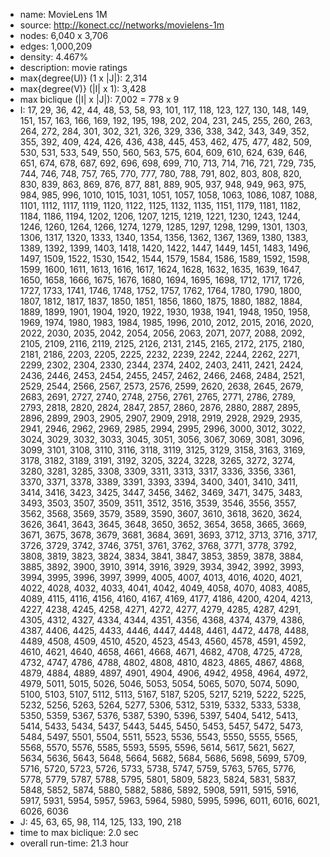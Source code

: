 * name:	MovieLens 1M
* source: http://konect.cc//networks/movielens-1m
* nodes: 6,040 x 3,706
* edges: 1,000,209
* density: 4.467%
* description: movie ratings
* max{degree(U)} (1 x |J|): 2,314
* max{degree(V)} (|I| x 1): 3,428
* max biclique (|I| x |J|): 7,002 = 778 x 9
* I: 17, 29, 36, 42, 44, 48, 53, 58, 93, 101, 117, 118, 123, 127, 130, 148, 149, 151, 157, 163, 166, 169, 192, 195, 198, 202, 204, 231, 245, 255, 260, 263, 264, 272, 284, 301, 302, 321, 326, 329, 336, 338, 342, 343, 349, 352, 355, 392, 409, 424, 426, 436, 438, 445, 453, 462, 475, 477, 482, 509, 530, 531, 533, 549, 550, 560, 563, 575, 604, 609, 610, 624, 639, 646, 651, 674, 678, 687, 692, 696, 698, 699, 710, 713, 714, 716, 721, 729, 735, 744, 746, 748, 757, 765, 770, 777, 780, 788, 791, 802, 803, 808, 820, 830, 839, 863, 869, 876, 877, 881, 889, 905, 937, 948, 949, 963, 975, 984, 985, 996, 1010, 1015, 1031, 1051, 1057, 1058, 1063, 1086, 1087, 1088, 1101, 1112, 1117, 1119, 1120, 1122, 1125, 1132, 1135, 1151, 1179, 1181, 1182, 1184, 1186, 1194, 1202, 1206, 1207, 1215, 1219, 1221, 1230, 1243, 1244, 1246, 1260, 1264, 1266, 1274, 1279, 1285, 1297, 1298, 1299, 1301, 1303, 1306, 1317, 1320, 1333, 1340, 1354, 1356, 1362, 1367, 1369, 1380, 1383, 1389, 1392, 1399, 1403, 1418, 1420, 1422, 1447, 1449, 1451, 1483, 1496, 1497, 1509, 1522, 1530, 1542, 1544, 1579, 1584, 1586, 1589, 1592, 1598, 1599, 1600, 1611, 1613, 1616, 1617, 1624, 1628, 1632, 1635, 1639, 1647, 1650, 1658, 1666, 1675, 1676, 1680, 1694, 1695, 1698, 1712, 1717, 1726, 1727, 1733, 1741, 1746, 1748, 1752, 1757, 1762, 1764, 1780, 1790, 1800, 1807, 1812, 1817, 1837, 1850, 1851, 1856, 1860, 1875, 1880, 1882, 1884, 1889, 1899, 1901, 1904, 1920, 1922, 1930, 1938, 1941, 1948, 1950, 1958, 1969, 1974, 1980, 1983, 1984, 1985, 1996, 2010, 2012, 2015, 2016, 2020, 2022, 2030, 2035, 2042, 2054, 2056, 2063, 2071, 2077, 2088, 2092, 2105, 2109, 2116, 2119, 2125, 2126, 2131, 2145, 2165, 2172, 2175, 2180, 2181, 2186, 2203, 2205, 2225, 2232, 2239, 2242, 2244, 2262, 2271, 2299, 2302, 2304, 2330, 2344, 2374, 2402, 2403, 2411, 2421, 2424, 2436, 2446, 2453, 2454, 2455, 2457, 2462, 2466, 2468, 2484, 2521, 2529, 2544, 2566, 2567, 2573, 2576, 2599, 2620, 2638, 2645, 2679, 2683, 2691, 2727, 2740, 2748, 2756, 2761, 2765, 2771, 2786, 2789, 2793, 2818, 2820, 2824, 2847, 2857, 2860, 2876, 2880, 2887, 2895, 2896, 2899, 2903, 2905, 2907, 2909, 2918, 2919, 2928, 2929, 2935, 2941, 2946, 2962, 2969, 2985, 2994, 2995, 2996, 3000, 3012, 3022, 3024, 3029, 3032, 3033, 3045, 3051, 3056, 3067, 3069, 3081, 3096, 3099, 3101, 3108, 3110, 3116, 3118, 3119, 3125, 3129, 3158, 3163, 3169, 3178, 3182, 3189, 3191, 3192, 3205, 3224, 3228, 3265, 3272, 3274, 3280, 3281, 3285, 3308, 3309, 3311, 3313, 3317, 3336, 3356, 3361, 3370, 3371, 3378, 3389, 3391, 3393, 3394, 3400, 3401, 3410, 3411, 3414, 3416, 3423, 3425, 3447, 3456, 3462, 3469, 3471, 3475, 3483, 3493, 3503, 3507, 3509, 3511, 3512, 3516, 3539, 3546, 3556, 3557, 3562, 3568, 3569, 3579, 3589, 3590, 3607, 3610, 3618, 3620, 3624, 3626, 3641, 3643, 3645, 3648, 3650, 3652, 3654, 3658, 3665, 3669, 3671, 3675, 3678, 3679, 3681, 3684, 3691, 3693, 3712, 3713, 3716, 3717, 3726, 3729, 3742, 3746, 3751, 3761, 3762, 3768, 3771, 3778, 3792, 3808, 3819, 3823, 3824, 3834, 3841, 3847, 3853, 3859, 3878, 3884, 3885, 3892, 3900, 3910, 3914, 3916, 3929, 3934, 3942, 3992, 3993, 3994, 3995, 3996, 3997, 3999, 4005, 4007, 4013, 4016, 4020, 4021, 4022, 4028, 4032, 4033, 4041, 4042, 4049, 4058, 4070, 4083, 4085, 4089, 4115, 4116, 4156, 4160, 4167, 4169, 4177, 4186, 4200, 4204, 4213, 4227, 4238, 4245, 4258, 4271, 4272, 4277, 4279, 4285, 4287, 4291, 4305, 4312, 4327, 4334, 4344, 4351, 4356, 4368, 4374, 4379, 4386, 4387, 4406, 4425, 4433, 4446, 4447, 4448, 4461, 4472, 4478, 4488, 4489, 4508, 4509, 4510, 4520, 4523, 4543, 4560, 4578, 4591, 4592, 4610, 4621, 4640, 4658, 4661, 4668, 4671, 4682, 4708, 4725, 4728, 4732, 4747, 4786, 4788, 4802, 4808, 4810, 4823, 4865, 4867, 4868, 4879, 4884, 4889, 4897, 4901, 4904, 4906, 4942, 4958, 4964, 4972, 4979, 5011, 5015, 5026, 5046, 5053, 5054, 5065, 5070, 5074, 5090, 5100, 5103, 5107, 5112, 5113, 5167, 5187, 5205, 5217, 5219, 5222, 5225, 5232, 5256, 5263, 5264, 5277, 5306, 5312, 5319, 5332, 5333, 5338, 5350, 5359, 5367, 5376, 5387, 5390, 5396, 5397, 5404, 5412, 5413, 5414, 5433, 5434, 5437, 5443, 5445, 5450, 5453, 5457, 5472, 5473, 5484, 5497, 5501, 5504, 5511, 5523, 5536, 5543, 5550, 5555, 5565, 5568, 5570, 5576, 5585, 5593, 5595, 5596, 5614, 5617, 5621, 5627, 5634, 5636, 5643, 5648, 5664, 5682, 5684, 5686, 5698, 5699, 5709, 5716, 5720, 5723, 5726, 5733, 5738, 5747, 5759, 5763, 5765, 5776, 5778, 5779, 5787, 5788, 5795, 5801, 5809, 5823, 5824, 5831, 5837, 5848, 5852, 5874, 5880, 5882, 5886, 5892, 5908, 5911, 5915, 5916, 5917, 5931, 5954, 5957, 5963, 5964, 5980, 5995, 5996, 6011, 6016, 6021, 6026, 6036
* J: 45, 63, 65, 98, 114, 125, 133, 190, 218
* time to max biclique: 2.0 sec
* overall run-time: 21.3 hour

